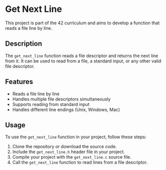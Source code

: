 # Get Next Line

This project is part of the 42 curriculum and aims to develop a function that reads a file line by line.

## Description

The `get_next_line` function reads a file descriptor and returns the next line from it. It can be used to read from a file, a standard input, or any other valid file descriptor.

## Features

- Reads a file line by line
- Handles multiple file descriptors simultaneously
- Supports reading from standard input
- Handles different line endings (Unix, Windows, Mac)

## Usage

To use the `get_next_line` function in your project, follow these steps:

1. Clone the repository or download the source code.
2. Include the `get_next_line.h` header file in your project.
3. Compile your project with the `get_next_line.c` source file.
4. Call the `get_next_line` function to read lines from a file descriptor.
